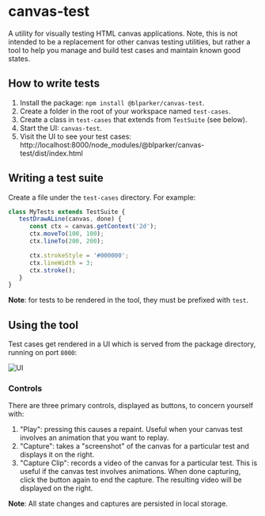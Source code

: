 # canvas-test

A utility for visually testing HTML canvas applications. Note, this is not intended to be a replacement for other canvas testing utilities, but rather a tool to help you manage and build test cases and maintain known good states.


## How to write tests

1. Install the package: `npm install @blparker/canvas-test`.
2. Create a folder in the root of your workspace named `test-cases`.
3. Create a class in `test-cases` that extends from `TestSuite` (see below).
4. Start the UI: `canvas-test`.
5. Visit the UI to see your test cases: http://localhost:8000/node_modules/@blparker/canvas-test/dist/index.html

## Writing a test suite

Create a file under the `test-cases` directory. For example:

```javascript
class MyTests extends TestSuite {
   testDrawALine(canvas, done) {
      const ctx = canvas.getContext('2d');
      ctx.moveTo(100, 100);
      ctx.lineTo(200, 200);

      ctx.strokeStyle = '#000000';
      ctx.lineWidth = 3;
      ctx.stroke();
   }
}
```

**Note**: for tests to be rendered in the tool, they must be prefixed with `test`.

## Using the tool

Test cases get rendered in a UI which is served from the package directory, running on port `8000`:

![UI](https://i.imgur.com/Q3sfz8x.png)

### Controls

There are three primary controls, displayed as buttons, to concern yourself with:

1. "Play": pressing this causes a repaint. Useful when your canvas test involves an animation that you want to replay.
2. "Capture": takes a "screenshot" of the canvas for a particular test and displays it on the right.
3. "Capture Clip": records a video of the canvas for a particular test. This is useful if the canvas test involves animations. When done capturing, click the button again to end the capture. The resulting video will be displayed on the right.

**Note**: All state changes and captures are persisted in local storage.
